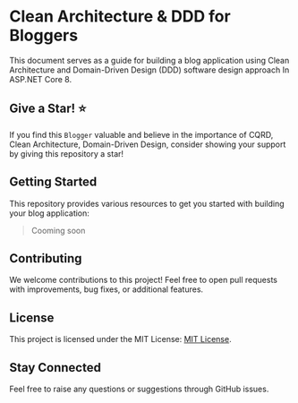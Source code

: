 # Clean Architecture & DDD for Bloggers
This document serves as a guide for building a blog application using Clean Architecture and Domain-Driven Design (DDD) software design approach In ASP.NET Core 8.

## Give a Star! ⭐
If you find this `Blogger` valuable and believe in the importance of CQRD, Clean Architecture, Domain-Driven Design, consider showing your support by giving this repository a star!
 
## Getting Started

This repository provides various resources to get you started with building your blog application:

> Cooming soon

## Contributing

We welcome contributions to this project! Feel free to open pull requests with improvements, bug fixes, or additional features.

## License

This project is licensed under the MIT License: [MIT License](https://opensource.org/licenses/MIT).

## Stay Connected
Feel free to raise any questions or suggestions through GitHub issues.
